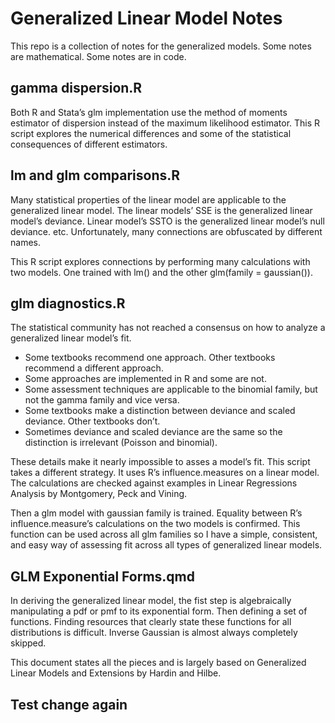 
# Generalized Linear Model Notes

This repo is a collection of notes for the generalized models. Some
notes are mathematical. Some notes are in code.

## gamma dispersion.R

Both R and Stata’s glm implementation use the method of moments
estimator of dispersion instead of the maximum likelihood estimator.
This R script explores the numerical differences and some of the
statistical consequences of different estimators.

## lm and glm comparisons.R

Many statistical properties of the linear model are applicable to the
generalized linear model. The linear models’ SSE is the generalized
linear model’s deviance. Linear model’s SSTO is the generalized linear
model’s null deviance. etc. Unfortunately, many connections are
obfuscated by different names.

This R script explores connections by performing many calculations with
two models. One trained with lm() and the other glm(family =
gaussian()).

## glm diagnostics.R

The statistical community has not reached a consensus on how to analyze
a generalized linear model’s fit.

- Some textbooks recommend one approach. Other textbooks recommend a
  different approach.
- Some approaches are implemented in R and some are not.
- Some assessment techniques are applicable to the binomial family, but
  not the gamma family and vice versa.
- Some textbooks make a distinction between deviance and scaled
  deviance. Other textbooks don’t.
- Sometimes deviance and scaled deviance are the same so the distinction
  is irrelevant (Poisson and binomial).

These details make it nearly impossible to asses a model’s fit. This
script takes a different strategy. It uses R’s influence.measures on a
linear model. The calculations are checked against examples in Linear
Regressions Analysis by Montgomery, Peck and Vining.

Then a glm model with gaussian family is trained. Equality between R’s
influence.measure’s calculations on the two models is confirmed. This
function can be used across all glm families so I have a simple,
consistent, and easy way of assessing fit across all types of
generalized linear models.

## GLM Exponential Forms.qmd

In deriving the generalized linear model, the fist step is algebraically
manipulating a pdf or pmf to its exponential form. Then defining a set
of functions. Finding resources that clearly state these functions for
all distributions is difficult. Inverse Gaussian is almost always
completely skipped.

This document states all the pieces and is largely based on Generalized
Linear Models and Extensions by Hardin and Hilbe.

## Test change again
